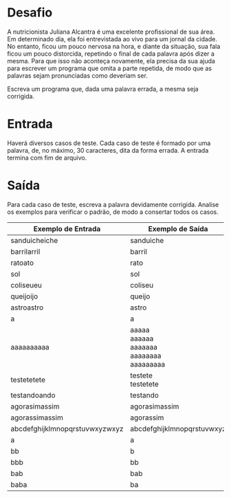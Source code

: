 # Desafio
A nutricionista Juliana Alcantra é uma excelente profissional de sua área. Em determinado dia, ela foi entrevistada ao vivo para um jornal da cidade. No entanto, ficou um pouco nervosa na hora, e diante da situação, sua fala ficou um pouco distorcida, repetindo o final de cada palavra após dizer a mesma. Para que isso não aconteça novamente, ela precisa da sua ajuda para escrever um programa que omita a parte repetida, de modo que as palavras sejam pronunciadas como deveriam ser.

Escreva um programa que, dada uma palavra errada, a mesma seja corrigida.

# Entrada
Haverá diversos casos de teste. Cada caso de teste é formado por uma palavra, de, no máximo, 30 caracteres, dita da forma errada. A entrada termina com fim de arquivo.

# Saída
Para cada caso de teste, escreva a palavra devidamente corrigida. Analise os exemplos para verificar o padrão, de modo a consertar todos os casos.

| Exemplo de Entrada | Exemplo de Saída|
| ---|--- |
|sanduicheiche| sanduiche|
|barrilarril|barril|
|ratoato|rato|
|sol|sol|
|coliseueu|coliseu|
|queijoijo|queijo|
|astroastro|astro|
|a |a|
|aaaaaaaaaa|aaaaa<br />aaaaaa<br />aaaaaaa<br />aaaaaaaa<br />aaaaaaaaa|
|testetetete|testete<br />testetete|
|testandoando|testando|
|agorasimassim|agorasimassim|
|agorassimassim|agorassim|
|abcdefghijklmnopqrstuvwxyzwxyz|abcdefghijklmnopqrstuvwxyz|
|a|a|
|bb|b|
|bbb|bb|
|bab|bab|
|baba|ba|

